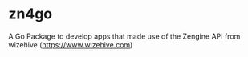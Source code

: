 # zn4go
A Go Package  to develop apps that made use of the Zengine API from wizehive (https://www.wizehive.com)

